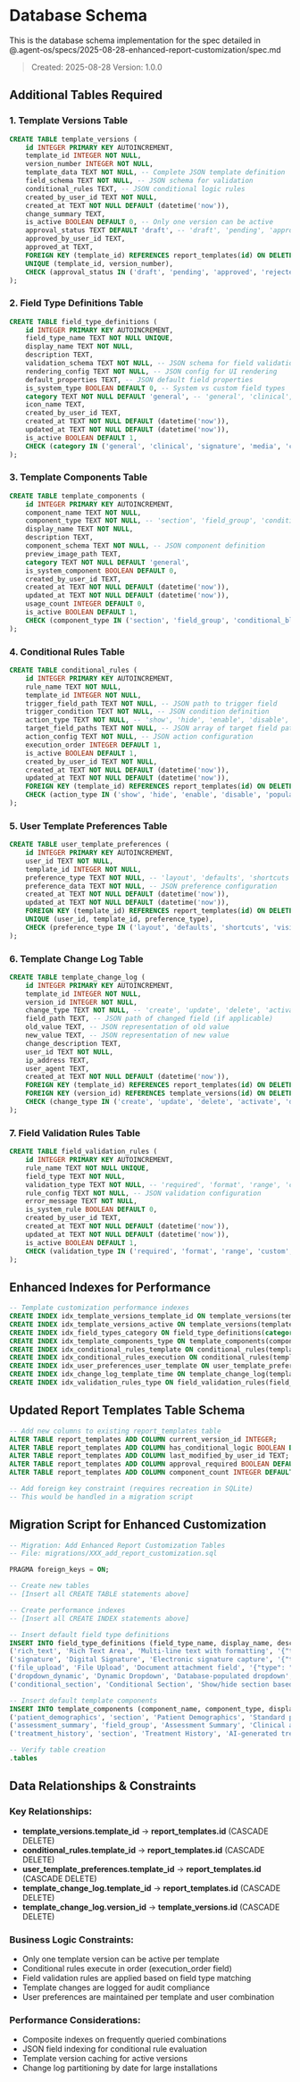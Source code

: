 # Database Schema

This is the database schema implementation for the spec detailed in @.agent-os/specs/2025-08-28-enhanced-report-customization/spec.md

> Created: 2025-08-28
> Version: 1.0.0

## Additional Tables Required

### 1. Template Versions Table
```sql
CREATE TABLE template_versions (
    id INTEGER PRIMARY KEY AUTOINCREMENT,
    template_id INTEGER NOT NULL,
    version_number INTEGER NOT NULL,
    template_data TEXT NOT NULL, -- Complete JSON template definition
    field_schema TEXT NOT NULL, -- JSON schema for validation
    conditional_rules TEXT, -- JSON conditional logic rules
    created_by_user_id TEXT NOT NULL,
    created_at TEXT NOT NULL DEFAULT (datetime('now')),
    change_summary TEXT,
    is_active BOOLEAN DEFAULT 0, -- Only one version can be active
    approval_status TEXT DEFAULT 'draft', -- 'draft', 'pending', 'approved', 'rejected'
    approved_by_user_id TEXT,
    approved_at TEXT,
    FOREIGN KEY (template_id) REFERENCES report_templates(id) ON DELETE CASCADE,
    UNIQUE (template_id, version_number),
    CHECK (approval_status IN ('draft', 'pending', 'approved', 'rejected'))
);
```

### 2. Field Type Definitions Table
```sql
CREATE TABLE field_type_definitions (
    id INTEGER PRIMARY KEY AUTOINCREMENT,
    field_type_name TEXT NOT NULL UNIQUE,
    display_name TEXT NOT NULL,
    description TEXT,
    validation_schema TEXT NOT NULL, -- JSON schema for field validation
    rendering_config TEXT NOT NULL, -- JSON config for UI rendering
    default_properties TEXT, -- JSON default field properties
    is_system_type BOOLEAN DEFAULT 0, -- System vs custom field types
    category TEXT NOT NULL DEFAULT 'general', -- 'general', 'clinical', 'signature', 'media'
    icon_name TEXT,
    created_by_user_id TEXT,
    created_at TEXT NOT NULL DEFAULT (datetime('now')),
    updated_at TEXT NOT NULL DEFAULT (datetime('now')),
    is_active BOOLEAN DEFAULT 1,
    CHECK (category IN ('general', 'clinical', 'signature', 'media', 'calculation', 'conditional'))
);
```

### 3. Template Components Table
```sql
CREATE TABLE template_components (
    id INTEGER PRIMARY KEY AUTOINCREMENT,
    component_name TEXT NOT NULL,
    component_type TEXT NOT NULL, -- 'section', 'field_group', 'conditional_block'
    display_name TEXT NOT NULL,
    description TEXT,
    component_schema TEXT NOT NULL, -- JSON component definition
    preview_image_path TEXT,
    category TEXT NOT NULL DEFAULT 'general',
    is_system_component BOOLEAN DEFAULT 0,
    created_by_user_id TEXT,
    created_at TEXT NOT NULL DEFAULT (datetime('now')),
    updated_at TEXT NOT NULL DEFAULT (datetime('now')),
    usage_count INTEGER DEFAULT 0,
    is_active BOOLEAN DEFAULT 1,
    CHECK (component_type IN ('section', 'field_group', 'conditional_block', 'layout'))
);
```

### 4. Conditional Rules Table
```sql
CREATE TABLE conditional_rules (
    id INTEGER PRIMARY KEY AUTOINCREMENT,
    rule_name TEXT NOT NULL,
    template_id INTEGER NOT NULL,
    trigger_field_path TEXT NOT NULL, -- JSON path to trigger field
    trigger_condition TEXT NOT NULL, -- JSON condition definition
    action_type TEXT NOT NULL, -- 'show', 'hide', 'enable', 'disable', 'populate', 'validate'
    target_field_paths TEXT NOT NULL, -- JSON array of target field paths
    action_config TEXT NOT NULL, -- JSON action configuration
    execution_order INTEGER DEFAULT 1,
    is_active BOOLEAN DEFAULT 1,
    created_by_user_id TEXT NOT NULL,
    created_at TEXT NOT NULL DEFAULT (datetime('now')),
    updated_at TEXT NOT NULL DEFAULT (datetime('now')),
    FOREIGN KEY (template_id) REFERENCES report_templates(id) ON DELETE CASCADE,
    CHECK (action_type IN ('show', 'hide', 'enable', 'disable', 'populate', 'validate', 'calculate'))
);
```

### 5. User Template Preferences Table
```sql
CREATE TABLE user_template_preferences (
    id INTEGER PRIMARY KEY AUTOINCREMENT,
    user_id TEXT NOT NULL,
    template_id INTEGER NOT NULL,
    preference_type TEXT NOT NULL, -- 'layout', 'defaults', 'shortcuts', 'visibility'
    preference_data TEXT NOT NULL, -- JSON preference configuration
    created_at TEXT NOT NULL DEFAULT (datetime('now')),
    updated_at TEXT NOT NULL DEFAULT (datetime('now')),
    FOREIGN KEY (template_id) REFERENCES report_templates(id) ON DELETE CASCADE,
    UNIQUE (user_id, template_id, preference_type),
    CHECK (preference_type IN ('layout', 'defaults', 'shortcuts', 'visibility', 'formatting'))
);
```

### 6. Template Change Log Table
```sql
CREATE TABLE template_change_log (
    id INTEGER PRIMARY KEY AUTOINCREMENT,
    template_id INTEGER NOT NULL,
    version_id INTEGER NOT NULL,
    change_type TEXT NOT NULL, -- 'create', 'update', 'delete', 'activate', 'deactivate'
    field_path TEXT, -- JSON path of changed field (if applicable)
    old_value TEXT, -- JSON representation of old value
    new_value TEXT, -- JSON representation of new value
    change_description TEXT,
    user_id TEXT NOT NULL,
    ip_address TEXT,
    user_agent TEXT,
    created_at TEXT NOT NULL DEFAULT (datetime('now')),
    FOREIGN KEY (template_id) REFERENCES report_templates(id) ON DELETE CASCADE,
    FOREIGN KEY (version_id) REFERENCES template_versions(id) ON DELETE CASCADE,
    CHECK (change_type IN ('create', 'update', 'delete', 'activate', 'deactivate', 'approve', 'reject'))
);
```

### 7. Field Validation Rules Table
```sql
CREATE TABLE field_validation_rules (
    id INTEGER PRIMARY KEY AUTOINCREMENT,
    rule_name TEXT NOT NULL UNIQUE,
    field_type TEXT NOT NULL,
    validation_type TEXT NOT NULL, -- 'required', 'format', 'range', 'custom'
    rule_config TEXT NOT NULL, -- JSON validation configuration
    error_message TEXT NOT NULL,
    is_system_rule BOOLEAN DEFAULT 0,
    created_by_user_id TEXT,
    created_at TEXT NOT NULL DEFAULT (datetime('now')),
    updated_at TEXT NOT NULL DEFAULT (datetime('now')),
    is_active BOOLEAN DEFAULT 1,
    CHECK (validation_type IN ('required', 'format', 'range', 'custom', 'conditional', 'cross_field'))
);
```

## Enhanced Indexes for Performance

```sql
-- Template customization performance indexes
CREATE INDEX idx_template_versions_template_id ON template_versions(template_id, version_number);
CREATE INDEX idx_template_versions_active ON template_versions(template_id, is_active);
CREATE INDEX idx_field_types_category ON field_type_definitions(category, is_active);
CREATE INDEX idx_template_components_type ON template_components(component_type, is_active);
CREATE INDEX idx_conditional_rules_template ON conditional_rules(template_id, is_active);
CREATE INDEX idx_conditional_rules_execution ON conditional_rules(template_id, execution_order);
CREATE INDEX idx_user_preferences_user_template ON user_template_preferences(user_id, template_id);
CREATE INDEX idx_change_log_template_time ON template_change_log(template_id, created_at);
CREATE INDEX idx_validation_rules_type ON field_validation_rules(field_type, is_active);
```

## Updated Report Templates Table Schema

```sql
-- Add new columns to existing report_templates table
ALTER TABLE report_templates ADD COLUMN current_version_id INTEGER;
ALTER TABLE report_templates ADD COLUMN has_conditional_logic BOOLEAN DEFAULT 0;
ALTER TABLE report_templates ADD COLUMN last_modified_by_user_id TEXT;
ALTER TABLE report_templates ADD COLUMN approval_required BOOLEAN DEFAULT 0;
ALTER TABLE report_templates ADD COLUMN component_count INTEGER DEFAULT 0;

-- Add foreign key constraint (requires recreation in SQLite)
-- This would be handled in a migration script
```

## Migration Script for Enhanced Customization

```sql
-- Migration: Add Enhanced Report Customization Tables
-- File: migrations/XXX_add_report_customization.sql

PRAGMA foreign_keys = ON;

-- Create new tables
-- [Insert all CREATE TABLE statements above]

-- Create performance indexes  
-- [Insert all CREATE INDEX statements above]

-- Insert default field type definitions
INSERT INTO field_type_definitions (field_type_name, display_name, description, validation_schema, rendering_config, is_system_type, category) VALUES 
('rich_text', 'Rich Text Area', 'Multi-line text with formatting', '{"type": "string", "minLength": 0}', '{"editor": "tinymce", "height": 200}', 1, 'general'),
('signature', 'Digital Signature', 'Electronic signature capture', '{"type": "string", "format": "signature"}', '{"capture": "touch", "width": 400, "height": 150}', 1, 'signature'),
('file_upload', 'File Upload', 'Document attachment field', '{"type": "array", "items": {"type": "string", "format": "uri"}}', '{"accept": ".pdf,.doc,.jpg", "maxFiles": 5}', 1, 'media'),
('dropdown_dynamic', 'Dynamic Dropdown', 'Database-populated dropdown', '{"type": "string", "enum": []}', '{"source": "query", "searchable": true}', 1, 'general'),
('conditional_section', 'Conditional Section', 'Show/hide section based on logic', '{"type": "object"}', '{"collapsible": true, "conditional": true}', 1, 'conditional');

-- Insert default template components
INSERT INTO template_components (component_name, component_type, display_name, description, component_schema, is_system_component, category) VALUES
('patient_demographics', 'section', 'Patient Demographics', 'Standard patient information section', '{"fields": ["name", "dob", "id_number", "contact_info"]}', 1, 'clinical'),
('assessment_summary', 'field_group', 'Assessment Summary', 'Clinical assessment field group', '{"fields": ["assessment_date", "findings", "recommendations"]}', 1, 'clinical'),
('treatment_history', 'section', 'Treatment History', 'AI-generated treatment history section', '{"ai_generated": true, "editable": true}', 1, 'clinical');

-- Verify table creation
.tables
```

## Data Relationships & Constraints

### Key Relationships:
- **template_versions.template_id** → **report_templates.id** (CASCADE DELETE)
- **conditional_rules.template_id** → **report_templates.id** (CASCADE DELETE)  
- **user_template_preferences.template_id** → **report_templates.id** (CASCADE DELETE)
- **template_change_log.template_id** → **report_templates.id** (CASCADE DELETE)
- **template_change_log.version_id** → **template_versions.id** (CASCADE DELETE)

### Business Logic Constraints:
- Only one template version can be active per template
- Conditional rules execute in order (execution_order field)
- Field validation rules are applied based on field type matching
- Template changes are logged for audit compliance
- User preferences are maintained per template and user combination

### Performance Considerations:
- Composite indexes on frequently queried combinations
- JSON field indexing for conditional rule evaluation
- Template version caching for active versions
- Change log partitioning by date for large installations